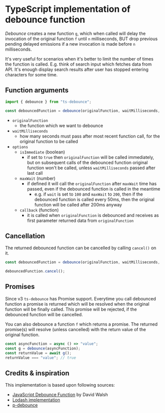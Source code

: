 # TypeScript implementation of debounce function

_Debounce_ creates a new function `g`, which when called will delay the invocation of the original function `f` until `n` milliseconds, BUT drop previous pending delayed emissions if a new invocation is made before `n` milliseconds.

It's very useful for scenarios when it's better to limit the number of times the function is called. E.g. think of search input which fetches data from API. It's enough display search results after user has stopped entering characters for some time.

## Function arguments

```ts
import { debounce } from "ts-debounce";

const debouncedFunction = debounce(originalFunction, waitMilliseconds, options);
```

- `originalFunction`
  - the function which we want to debounce
- `waitMilliseconds`
  - how many seconds must pass after most recent function call, for the original function to be called
- `options`
  - `isImmediate` (boolean)
    - if set to `true` then `originalFunction` will be called immediately, but on subsequent calls of the debounced function original function won't be called, unless `waitMilliseconds` passed after last call
  - `maxWait` (number)
    - if defined it will call the `originalFunction` after `maxWait` time has passed, even if the debounced function is called in the meantime
      - e.g. if `wait` is set to `100` and `maxWait` to `200`, then if the debounced function is called every 50ms, then the original function will be called after 200ms anyway
  - `callback` (function)
    - it is called when `originalFunction` is debounced and receives as first parameter returned data from `originalFunction`

## Cancellation

The returned debounced function can be cancelled by calling `cancel()` on it.

```ts
const debouncedFunction = debounce(originalFunction, waitMilliseconds, options);

debouncedFunction.cancel();
```

## Promises

Since v3 `ts-debounce` has Promise support. Everytime you call debounced function a promise is returned which will be resolved when the original function will be finally called. This promise will be rejected, if the debounced function will be cancelled.

You can also debounce a function `f` which returns a promise. The returned promise(s) will resolve (unless cancelled) with the return value of the original function.

```ts
const asyncFunction = async () => "value";
const g = debounce(asyncFunction);
const returnValue = await g();
returnValue === "value"; // true
```

## Credits & inspiration

This implementation is based upon following sources:

- [JavaScript Debounce Function](https://davidwalsh.name/javascript-debounce-function) by David Walsh
- [Lodash implementation](https://lodash.com/)
- [p-debounce](https://github.com/sindresorhus/p-debounce)
